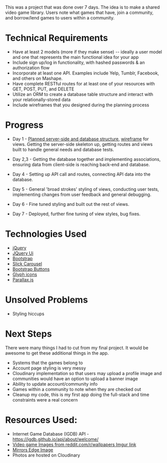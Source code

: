 This was a project that was done over 7 days. The idea is to make a shared video game library. Users note what games that have, join a community, and borrow/lend games to users within a community.

# Technical Requirements
* Have at least 2 models (more if they make sense) -- ideally a user model and one that represents the main functional idea for your app
* Include sign up/log in functionality, with hashed passwords & an authorization flow
* Incorporate at least one API. Examples include Yelp, Tumblr, Facebook, and others on Mashape.
* Have complete RESTful routes for at least one of your resources with GET, POST, PUT, and DELETE
* Utilize an ORM to create a database table structure and interact with your relationally-stored data
* Include wireframes that you designed during the planning process

# Progress
* Day 1 - [Planned server-side and database structure](https://trello.com/b/aWPDN2Cj/game-share-app), [wireframe](https://drive.google.com/file/d/0BxEYM4aqzQ9lc05HYmFxUHItRlk/view?usp=sharing) for views. Getting the server-side skeleton up, getting routes and views built to handle general needs and database tests.

* Day 2,3 - Getting the database together and implementing associations, ensuring data from client-side is reaching back-end and database.
* Day 4 - Setting up API call and routes, connecting API data into the database.
* Day 5 - General 'broad strokes' styling of views, conducting user tests, implementing changes from user feedback and general debugging.
* Day 6 - Fine tuned styling and built out the rest of views.
* Day 7 - Deployed, further fine tuning of view styles, bug fixes.

# Technologies Used
* [jQuery](https://jquery.com/)
* [JQuery Ui](https://jqueryui.com/)
* [Bootstrap](http://getbootstrap.com/)
* [Slick Carousel](http://kenwheeler.github.io/slick/)
* [Bootstrap Buttons](https://github.com/codingd0g/push-bootstrap-button-pack)
* [Glyph icons](http://getbootstrap.com/components/#glyphicons)
* [Parallax.js](http://pixelcog.github.io/parallax.js/)

# Unsolved Problems
* Styling hiccups


# Next Steps
There were many things I had to cut from my final project. It would be awesome to get these additional things in the app.
* Systems that the games belong to
* Account page styling is very messy
* Cloudinary implementation so that users may upload a profile image and communities would have an option to upload a banner image
* Ability to update account/community info
* Games within a community to note when they are checked out
* Cleanup my code, this is my first app doing the full-stack and time constraints were a real concern

# Resources Used:
* Internet Game Database (IGDB) API - https://igdb.github.io/api/about/welcome/
* [Video game Images from reddit.com/r/wallpapers Imgur link](http://imgur.com/gallery/A51wW)
* [Mirrors Edge Image](http://www.mirrorsedge.com/news)
* Photos are hosted on Cloudinary










